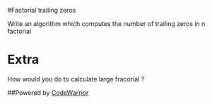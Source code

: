 #Factorial trailing zeros

Write an algorithm which computes the number of trailing zeros in n factorial

# Extra

How would you do to calculate large fracorial ?

##Powered by [CodeWarrior](http://code-warrior.herokuapp.com)
